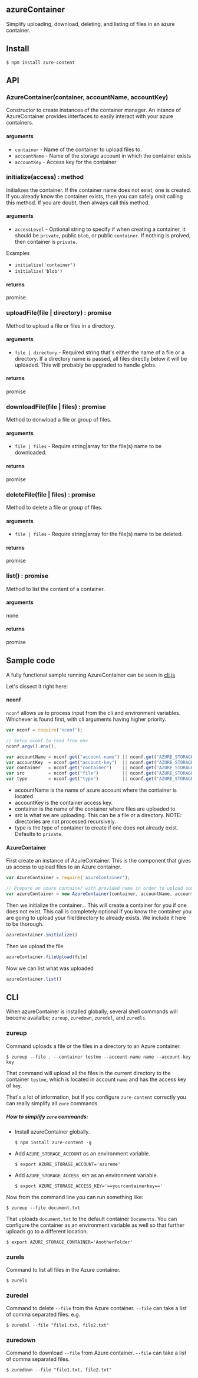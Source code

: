 ## azureContainer
Simplify uploading, download, deleting, and listing of files in an azure container.


## Install

```
$ npm install zure-content
```

## API

### AzureContainer(container, accountName, accountKey)
Constructor to create instances of the container manager. An intance of AzureContainer provides interfaces to easily interact with your azure containers.

#### arguments
- `container` - Name of the container to upload files to.
- `accountName` - Name of the storage account in which the container exists
- `accountKey` - Access key for the container


### initialize(access) : method
Initializes the container.  If the container name does not exist, one is created.  If you already know the container exists, then you can safely omit calling this method.  If you are doubt, then always call this method.

#### arguments
- `accessLevel` - Optional string to specify if when creating a container, it should be `private`, public `blob`, or public `container`.  If nothing is proived, then container is `private`.

Examples
- `initialize('container')`
- `initialize('blob')`

#### returns
promise


### uploadFile(file | directory) : promise
Method to upload a file or files in a directory.

#### arguments
- `file | directory` - Required string that's either the name of a file or a directory.  If a directory name is passed, all files directly below it will be uploaded.  This will probably be upgraded to handle globs.

#### returns
promise


### downloadFile(file | files) : promise
Method to donwload a file or group of files.

#### arguments
- `file | files` - Require string|array for the file(s) name to be downloaded.

#### returns
promise


### deleteFile(file | files) : promise
Method to delete a file or group of files.

#### arguments
- `file | files` - Require string|array for the file(s) name to be deleted.

#### returns
promise


### list() : promise
Method to list the content of a container.

#### arguments
none

#### returns
promise


## Sample code

A fully functional sample running AzureContainer can be seen in <a href='https://github.com/MiguelCastillo/azureContainer/blob/master/cli.js'>cli.js</a>

Let's dissect it right here:

#### nconf
`nconf` allows us to process input from the cli and environment variables.  Whichever is found first, with cli arguments having higher priority.

``` javascript
var nconf = require('nconf');

// Setup nconf to read from env
nconf.argv().env();

var accountName = nconf.get("account-name") || nconf.get("AZURE_STORAGE_ACCOUNT");
var accountKey  = nconf.get("account-key")  || nconf.get("AZURE_STORAGE_ACCESS_KEY");
var container   = nconf.get("container")    || nconf.get("AZURE_STORAGE_CONTAINER");
var src         = nconf.get("file")         || nconf.get("AZURE_STORAGE_FILE");
var type        = nconf.get("type")         || nconf.get("AZURE_STORAGE_TYPE");
```

- accountName is the name of azure account where the container is located.
- accountKey is the container access key.
- container is the name of the container where files are uploaded to
- src is what we are uploading.  This can be a file or a directory.  NOTE: directories are not processed recursively.
- type is the type of container to create if one does not already exist.  Defaults to `private`.


#### AzureContainer

First create an instance of AzureContainer.  This is the component that gives us access to upload files to an Azure container.

``` javascript
var AzureContainer = require('azureContainer');

// Prepare an azure container with provided name in order to upload some files
var azureContainer = new AzureContainer(container, accountName, accountKey);
```

Then we initialize the container... This will create a container for you if one does not exist.  This call is completely optional if you know the container you are going to upload your file/directory to already exists.  We include it here to be thorough.
``` javascript
azureContainer.initialize()
```

Then we upload the file
``` javascript
azureContainer.fileUpload(file)
```

Now we can list what was uploaded
``` javascript
azureContainer.list()
```

## CLI

When azureContainer is installed globally, several shell commands will become availalbe; `zureup`, `zuredown`, `zuredel`, and `zuredls`.

### zureup

Command uploads a file or the files in a directory to an Azure container.

```
$ zureup --file . --container testme --account-name name --account-key key
```

That command will upload all the files in the current directory to the container `testme`, which is located in account `name` and has the access key of `key`.

That's a lot of information, but if you configure `zure-content` correctly you can really simplify all `zure` commands.


##### How to simplify `zure` commands:

- Install azureContainer globally.

  `$ npm install zure-content -g`

- Add `AZURE_STORAGE_ACCOUNT` as an environment variable.

  `$ export AZURE_STORAGE_ACCOUNT='azureme'`

- Add `AZURE_STORAGE_ACCESS_KEY` as an environment variable.

  `$ export AZURE_STORAGE_ACCESS_KEY='==yourcontainerkey=='`

Now from the command line you can run something like:

```
$ zureup --file document.txt
```

That uploads `document.txt` to the default container `Documents`.  You can configure the container as an environment variable as well so that further uploads go to a different location.

```
$ export AZURE_STORAGE_CONTAINER='AnotherFolder'
```


### zurels

Command to list all files in the Azure container.

```
$ zurels
```


### zuredel

Command to delete `--file` from the Azure container.  `--file` can take a list of comma separated files.  e.g.

```
$ zuredel --file "file1.txt, file2.txt"
```


### zuredown

Command to download `--file` from Azure container.  `--file` can take a list of comma separated files.

```
$ zuredown --file "file1.txt, file2.txt"
```

